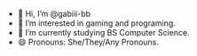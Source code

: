 - 👋 Hi, I’m @gabiii-bb
- 👀 I’m interested in gaming and programing.
- 🌱 I’m currently studying BS Computer Science.
- 😄 Pronouns: She/They/Any Pronouns.

<!---
gabiii-bb/gabiii-bb is a ✨ special ✨ repository because its `README.md` (this file) appears on your GitHub profile.
You can click the Preview link to take a look at your changes.
--->
